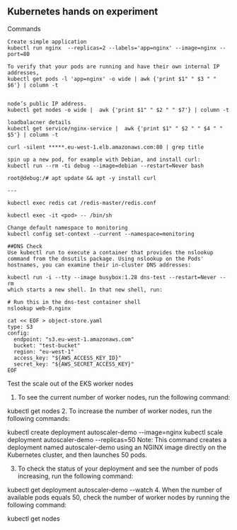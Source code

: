 ## Kubernetes hands on experiment

Commands

```
Create simple application
kubectl run nginx  --replicas=2 --labels='app=nginx' --image=nginx --port=80

To verify that your pods are running and have their own internal IP addresses,
kubectl get pods -l 'app=nginx' -o wide | awk {'print $1" " $3 " " $6'} | column -t


node’s public IP address.
kubectl get nodes -o wide |  awk {'print $1" " $2 " " $7'} | column -t

loadbalacner details
kubectl get service/nginx-service |  awk {'print $1" " $2 " " $4 " " $5'} | column -t

curl -silent *****.eu-west-1.elb.amazonaws.com:80 | grep title

spin up a new pod, for example with Debian, and install curl:
kubectl run --rm -ti debug --image=debian --restart=Never bash

root@debug:/# apt update && apt -y install curl

---

kubectl exec redis cat /redis-master/redis.conf

kubectl exec -it <pod> -- /bin/sh

Change default namespace to monitoring
kubectl config set-context --current --namespace=monitoring

```

```
##DNS Check
Use kubectl run to execute a container that provides the nslookup command from the dnsutils package. Using nslookup on the Pods' hostnames, you can examine their in-cluster DNS addresses:

kubectl run -i --tty --image busybox:1.28 dns-test --restart=Never --rm
which starts a new shell. In that new shell, run:

# Run this in the dns-test container shell
nslookup web-0.nginx
```

```
cat << EOF > object-store.yaml
type: S3
config:
  endpoint: "s3.eu-west-1.amazonaws.com"
  bucket: "test-bucket"
  region: "eu-west-1"
  access_key: "${AWS_ACCESS_KEY_ID}"
  secret_key: "${AWS_SECRET_ACCESS_KEY}"
EOF
```


Test the scale out of the EKS worker nodes

1.    To see the current number of worker nodes, run the following command:

kubectl get nodes
2.    To increase the number of worker nodes, run the following commands:

kubectl create deployment autoscaler-demo --image=nginx
kubectl scale deployment autoscaler-demo --replicas=50
Note: This command creates a deployment named autoscaler-demo using an NGINX image directly on the Kubernetes cluster, and then launches 50 pods.

3.    To check the status of your deployment and see the number of pods increasing, run the following command:

kubectl get deployment autoscaler-demo --watch
4.    When the number of available pods equals 50, check the number of worker nodes by running the following command:

kubectl get nodes
